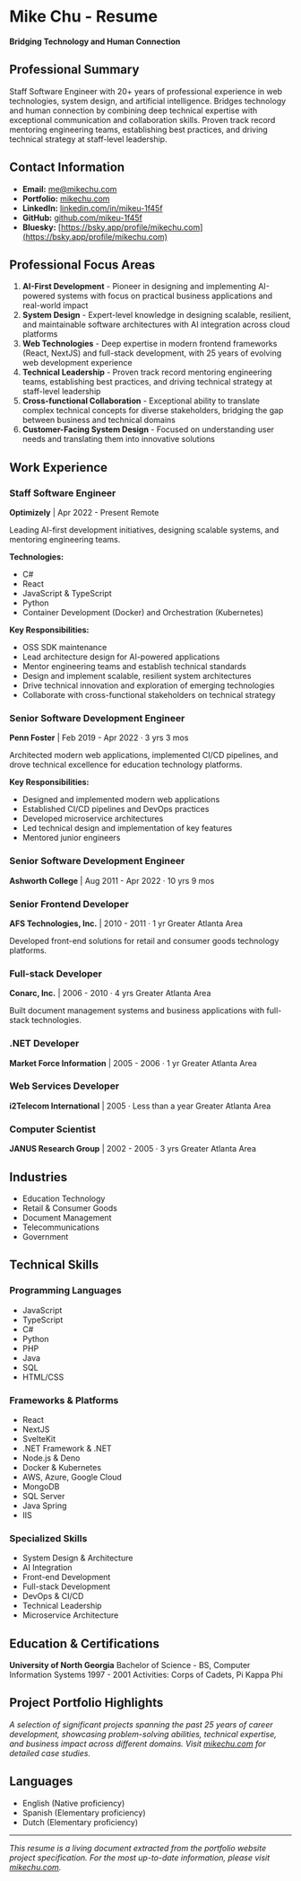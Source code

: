 # Mike Chu - Resume

**Bridging Technology and Human Connection**

## Professional Summary

Staff Software Engineer with 20+ years of professional experience in web technologies, system design, and artificial intelligence. Bridges technology and human connection by combining deep technical expertise with exceptional communication and collaboration skills. Proven track record mentoring engineering teams, establishing best practices, and driving technical strategy at staff-level leadership.

## Contact Information

- **Email:** me@mikechu.com
- **Portfolio:** [mikechu.com](https://mikechu.com)
- **LinkedIn:** [linkedin.com/in/mikeu-1f45f](https://www.linkedin.com/in/mikeu-1f45f/)
- **GitHub:** [github.com/mikeu-1f45f](https://github.com/mikeu-1f45f)
- **Bluesky:** [https://bsky.app/profile/mikechu.com](https://bsky.app/profile/mikechu.com)

## Professional Focus Areas

1. **AI-First Development** - Pioneer in designing and implementing AI-powered systems with focus on practical business applications and real-world impact
2. **System Design** - Expert-level knowledge in designing scalable, resilient, and maintainable software architectures with AI integration across cloud platforms
3. **Web Technologies** - Deep expertise in modern frontend frameworks (React, NextJS) and full-stack development, with 25 years of evolving web development experience
4. **Technical Leadership** - Proven track record mentoring engineering teams, establishing best practices, and driving technical strategy at staff-level leadership
5. **Cross-functional Collaboration** - Exceptional ability to translate complex technical concepts for diverse stakeholders, bridging the gap between business and technical domains
6. **Customer-Facing System Design** - Focused on understanding user needs and translating them into innovative solutions

## Work Experience

### Staff Software Engineer

**Optimizely** | Apr 2022 - Present
Remote

Leading AI-first development initiatives, designing scalable systems, and mentoring engineering teams.

**Technologies:**

- C#
- React
- JavaScript & TypeScript
- Python
- Container Development (Docker) and Orchestration (Kubernetes)

**Key Responsibilities:**

- OSS SDK maintenance
- Lead architecture design for AI-powered applications
- Mentor engineering teams and establish technical standards
- Design and implement scalable, resilient system architectures
- Drive technical innovation and exploration of emerging technologies
- Collaborate with cross-functional stakeholders on technical strategy

### Senior Software Development Engineer

**Penn Foster** | Feb 2019 - Apr 2022 · 3 yrs 3 mos

Architected modern web applications, implemented CI/CD pipelines, and drove technical excellence for education technology platforms.

**Key Responsibilities:**

- Designed and implemented modern web applications
- Established CI/CD pipelines and DevOps practices
- Developed microservice architectures
- Led technical design and implementation of key features
- Mentored junior engineers

### Senior Software Development Engineer

**Ashworth College** | Aug 2011 - Apr 2022 · 10 yrs 9 mos

### Senior Frontend Developer

**AFS Technologies, Inc.** | 2010 - 2011 · 1 yr
Greater Atlanta Area

Developed front-end solutions for retail and consumer goods technology platforms.

### Full-stack Developer

**Conarc, Inc.** | 2006 - 2010 · 4 yrs
Greater Atlanta Area

Built document management systems and business applications with full-stack technologies.

### .NET Developer

**Market Force Information** | 2005 - 2006 · 1 yr
Greater Atlanta Area

### Web Services Developer

**i2Telecom International** | 2005 · Less than a year
Greater Atlanta Area

### Computer Scientist

**JANUS Research Group** | 2002 - 2005 · 3 yrs
Greater Atlanta Area

## Industries

- Education Technology
- Retail & Consumer Goods
- Document Management
- Telecommunications
- Government

## Technical Skills

### Programming Languages

- JavaScript
- TypeScript
- C#
- Python
- PHP
- Java
- SQL
- HTML/CSS

### Frameworks & Platforms

- React
- NextJS
- SvelteKit
- .NET Framework & .NET
- Node.js & Deno
- Docker & Kubernetes
- AWS, Azure, Google Cloud
- MongoDB
- SQL Server
- Java Spring
- IIS

### Specialized Skills

- System Design & Architecture
- AI Integration
- Front-end Development
- Full-stack Development
- DevOps & CI/CD
- Technical Leadership
- Microservice Architecture

## Education & Certifications

**University of North Georgia**
Bachelor of Science - BS, Computer Information Systems
1997 - 2001
Activities: Corps of Cadets, Pi Kappa Phi

## Project Portfolio Highlights

_A selection of significant projects spanning the past 25 years of career development, showcasing problem-solving abilities, technical expertise, and business impact across different domains. Visit [mikechu.com](https://mikechu.com) for detailed case studies._

## Languages

- English (Native proficiency)
- Spanish (Elementary proficiency)
- Dutch (Elementary proficiency)

---

_This resume is a living document extracted from the portfolio website project specification. For the most up-to-date information, please visit [mikechu.com](https://mikechu.com)._
